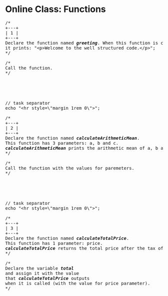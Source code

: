 # Online Class: Functions

<pre>
/*
+---+
| 1 |
+---+
Declare the function named <strong><em>greeting</em></strong>. When this function is called,
it prints: "&lt;p&gt;Welcome to the well structured code.&lt;/p&gt;";
*/

/*
Call the function.
*/





// task separator
echo "&lt;hr style=\"margin 1rem 0\"&gt;";

/*
+---+
| 2 |
+---+
Declare the function named <strong><em>calculateArithmeticMean</em></strong>. 
This function has 3 parameters: a, b and c.
<strong><em>calculateArithmeticMean</em></strong> prints the arithmetic mean of a, b and c.
*/

/*
Call the function with the values for paremeters.
*/





// task separator
echo "&lt;hr style=\"margin 1rem 0\"&gt;";

/*
+---+
| 3 |
+---+
Declare the function named <strong><em>calculateTotalPrice</em></strong>. 
This function has 1 parameter: price.
<strong><em>calculateTotalPrice</em></strong> returns the total price after the tax of 13%.
*/

/*
Declare the variable <strong><em>total</em></strong>
and assign it with the value 
that <strong><em>calculateTotalPrice</em></strong> outputs 
when it is called (with the value for price parameter).
*/

</pre>
